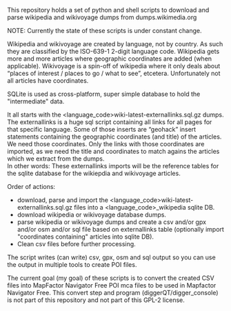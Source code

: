 This repository holds a set of python and shell scripts to download and parse wikipedia and wikivoyage dumps from dumps.wikimedia.org

NOTE: Currently the state of these scripts is under constant change.

Wikipedia and wikivoyage are created by language, not by country. As such they are classified by the ISO-639-1 2-digit language code.
Wikipedia gets more and more articles where geographic coordinates are added (when applicable). Wikivoyage is a spin-off of wikipedia where it only deals about “places of interest / places to go / what to see”, etcetera. Unfortunately not all articles have coordinates.

SQLite is used as cross-platform, super simple database to hold the "intermediate" data.

It all starts with the \<language_code\>wiki-latest-externallinks.sql.gz dumps.
The externallinks is a huge sql script containing all links for all pages for that specific language.
Some of those inserts are “geohack” insert statements containing the geographic coordinates (and title) of the articles. We need those coordinates. Only the links with those coordinates are imported, as we need the title and coordinates to match agains the articles which we extract from the dumps.  
In other words: These externallinks imports will be the reference tables for the sqlite database for the wikiepdia and wikivoyage articles.


Order of actions:
  - download, parse and import the \<language_code\>wiki-latest-externallinks.sql.gz  files into a \<language_code\>_wikipedia sqlite DB.
  - download wikipedia or wikivoyage database dumps.
  - parse wikipedia or wikivoyage dumps and create a csv and/or gpx and/or osm and/or sql file based on externallinks table (optionally import "coordinates containing" articles into sqlite DB).
  - Clean csv files before further processing.
  
The script writes (can write) csv, gpx, osm and sql output so you can use the output in multiple tools to create POI files.

The current goal (my goal) of these scripts is to convert the created CSV files into MapFactor Navigator Free POI mca files to be used in Mapfactor Navigator Free. 
This convert step and program (diggerQT/digger_console) is not part of this repository and not part of this GPL-2 license.
